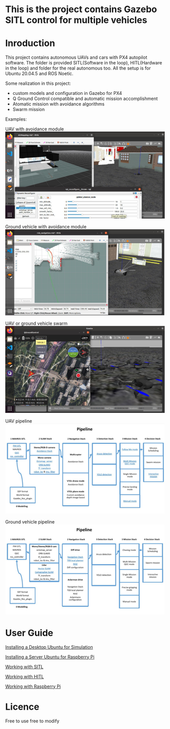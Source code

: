 # This is the project contains Gazebo SITL control for multiple vehicles

# Inroduction

This project contains autonomous UAVs and cars with PX4 autopilot software.
The folder is provided SITL(Software in the loop), HITL(Hardware in the loop) and folder for the real autonomous too. All the setup is for Ubuntu 20.04.5 and ROS Noetic.

Some realization in this project:

- custom models and configuration in Gazebo for PX4
- Q Ground Control compatible and automatic mission accomplishment
- Atomatic mission with avoidance algorithms
- Swarm mission

Examples:

UAV with avoidance module
![alt text](./doc/uav.jpg)

Ground vehicle with avoidance module
![alt text](./doc/car.jpg)


UAV or ground vehicle swarm
![alt text](./doc/swarm.jpg)


UAV pipeline
![alt text](./doc/uav_pipeline.jpg)


Ground vehicle pipeline
![alt text](./doc/car_pipeline.jpg)


# User Guide

[Installing a Desktop Ubuntu for Simulation](doc/InstallDesktop.md)

[Installing a Server Ubuntu for Raspberry Pi](doc/InstallDevice.md)

[Working with SITL](doc/ManualSITL.md)

[Working with HITL](doc/ManualHITL.md)

[Working with Raspberry Pi](doc/ManualRPI.md)


# Licence

Free to use free to modify

